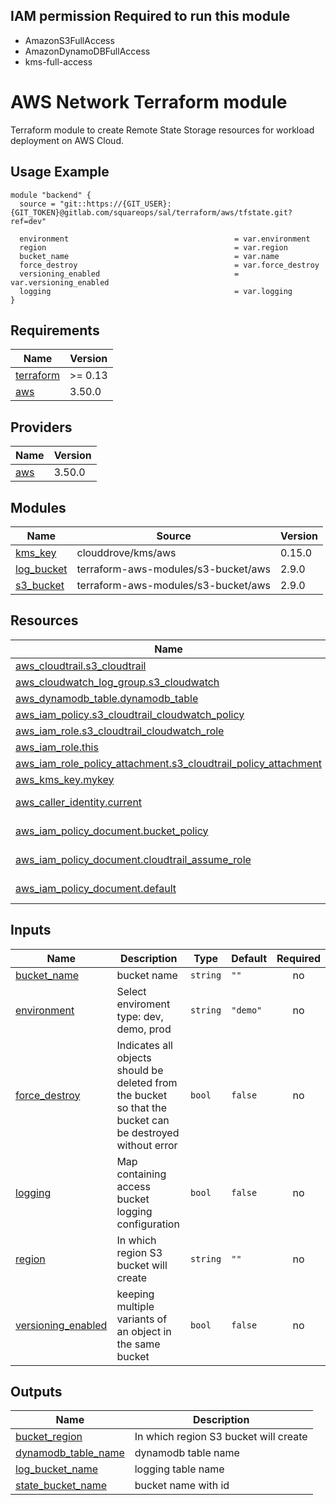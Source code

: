 ## IAM permission Required to run this module

- AmazonS3FullAccess
- AmazonDynamoDBFullAccess
- kms-full-access

# AWS Network Terraform module

Terraform module to create Remote State Storage resources for workload deployment on AWS Cloud.

## Usage Example

```hcl
module "backend" {
  source = "git::https://{GIT_USER}:{GIT_TOKEN}@gitlab.com/squareops/sal/terraform/aws/tfstate.git?ref=dev"

  environment                                     = var.environment
  region                                          = var.region
  bucket_name                                     = var.name
  force_destroy                                   = var.force_destroy
  versioning_enabled                              = var.versioning_enabled
  logging                                         = var.logging
}

```
<!-- BEGIN_TF_DOCS -->
## Requirements

| Name | Version |
|------|---------|
| <a name="requirement_terraform"></a> [terraform](#requirement\_terraform) | >= 0.13 |
| <a name="requirement_aws"></a> [aws](#requirement\_aws) | 3.50.0 |

## Providers

| Name | Version |
|------|---------|
| <a name="provider_aws"></a> [aws](#provider\_aws) | 3.50.0 |

## Modules

| Name | Source | Version |
|------|--------|---------|
| <a name="module_kms_key"></a> [kms\_key](#module\_kms\_key) | clouddrove/kms/aws | 0.15.0 |
| <a name="module_log_bucket"></a> [log\_bucket](#module\_log\_bucket) | terraform-aws-modules/s3-bucket/aws | 2.9.0 |
| <a name="module_s3_bucket"></a> [s3\_bucket](#module\_s3\_bucket) | terraform-aws-modules/s3-bucket/aws | 2.9.0 |

## Resources

| Name | Type |
|------|------|
| [aws_cloudtrail.s3_cloudtrail](https://registry.terraform.io/providers/hashicorp/aws/3.50.0/docs/resources/cloudtrail) | resource |
| [aws_cloudwatch_log_group.s3_cloudwatch](https://registry.terraform.io/providers/hashicorp/aws/3.50.0/docs/resources/cloudwatch_log_group) | resource |
| [aws_dynamodb_table.dynamodb_table](https://registry.terraform.io/providers/hashicorp/aws/3.50.0/docs/resources/dynamodb_table) | resource |
| [aws_iam_policy.s3_cloudtrail_cloudwatch_policy](https://registry.terraform.io/providers/hashicorp/aws/3.50.0/docs/resources/iam_policy) | resource |
| [aws_iam_role.s3_cloudtrail_cloudwatch_role](https://registry.terraform.io/providers/hashicorp/aws/3.50.0/docs/resources/iam_role) | resource |
| [aws_iam_role.this](https://registry.terraform.io/providers/hashicorp/aws/3.50.0/docs/resources/iam_role) | resource |
| [aws_iam_role_policy_attachment.s3_cloudtrail_policy_attachment](https://registry.terraform.io/providers/hashicorp/aws/3.50.0/docs/resources/iam_role_policy_attachment) | resource |
| [aws_kms_key.mykey](https://registry.terraform.io/providers/hashicorp/aws/3.50.0/docs/resources/kms_key) | resource |
| [aws_caller_identity.current](https://registry.terraform.io/providers/hashicorp/aws/3.50.0/docs/data-sources/caller_identity) | data source |
| [aws_iam_policy_document.bucket_policy](https://registry.terraform.io/providers/hashicorp/aws/3.50.0/docs/data-sources/iam_policy_document) | data source |
| [aws_iam_policy_document.cloudtrail_assume_role](https://registry.terraform.io/providers/hashicorp/aws/3.50.0/docs/data-sources/iam_policy_document) | data source |
| [aws_iam_policy_document.default](https://registry.terraform.io/providers/hashicorp/aws/3.50.0/docs/data-sources/iam_policy_document) | data source |

## Inputs

| Name | Description | Type | Default | Required |
|------|-------------|------|---------|:--------:|
| <a name="input_bucket_name"></a> [bucket\_name](#input\_bucket\_name) | bucket name | `string` | `""` | no |
| <a name="input_environment"></a> [environment](#input\_environment) | Select enviroment type: dev, demo, prod | `string` | `"demo"` | no |
| <a name="input_force_destroy"></a> [force\_destroy](#input\_force\_destroy) | Indicates all objects should be deleted from the bucket so that the bucket can be destroyed without error | `bool` | `false` | no |
| <a name="input_logging"></a> [logging](#input\_logging) | Map containing access bucket logging configuration | `bool` | `false` | no |
| <a name="input_region"></a> [region](#input\_region) | In which region S3 bucket will create | `string` | `""` | no |
| <a name="input_versioning_enabled"></a> [versioning\_enabled](#input\_versioning\_enabled) | keeping multiple variants of an object in the same bucket | `bool` | `false` | no |

## Outputs

| Name | Description |
|------|-------------|
| <a name="output_bucket_region"></a> [bucket\_region](#output\_bucket\_region) | In which region S3 bucket will create |
| <a name="output_dynamodb_table_name"></a> [dynamodb\_table\_name](#output\_dynamodb\_table\_name) | dynamodb table name |
| <a name="output_log_bucket_name"></a> [log\_bucket\_name](#output\_log\_bucket\_name) | logging table name |
| <a name="output_state_bucket_name"></a> [state\_bucket\_name](#output\_state\_bucket\_name) | bucket name with id |
<!-- END_TF_DOCS -->
